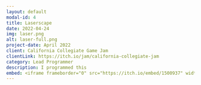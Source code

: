 ```yaml
---
layout: default
modal-id: 4
title: Laserscape
date: 2022-04-24
img: laser.png
alt: laser-full.png
project-date: April 2022
client: California Collegiate Game Jam
clientLink: https://itch.io/jam/california-collegiate-jam
category: Lead Programmer
description: I programmed this
embed: <iframe frameborder="0" src="https://itch.io/embed/1500937" width="208" height="167"><a href="https://elestebann.itch.io/laserscape">LaserScape by El Estebann, zfxd, stubbelj, chograph, innominev3945</a></iframe>
---
```

